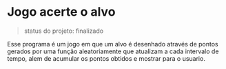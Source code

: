 # Jogo acerte o alvo

>status do projeto: finalizado

Esse programa é um jogo em que um alvo é desenhado através de pontos gerados por uma função aleatoriamente que atualizam a cada intervalo de tempo, alem de acumular os pontos obtidos e mostrar para o usuario.


